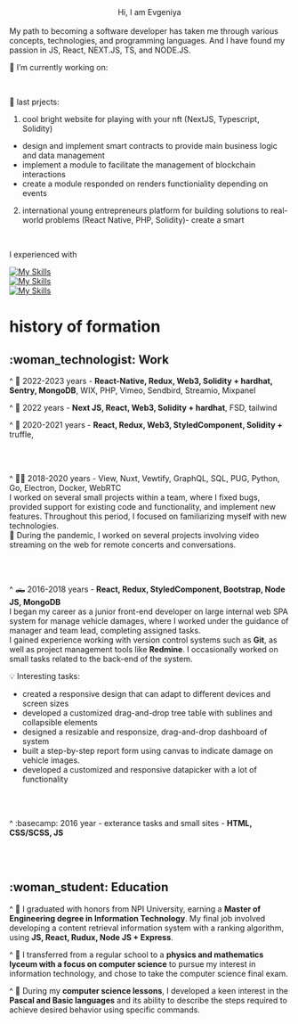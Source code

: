 <div align="center">Hi, I am Evgeniya</div>
<br/>
My path to becoming a software developer has taken me through various concepts, technologies, and programming languages. And I have found my passion in JS, React, NEXT.JS, TS, and NODE.JS.


🔭 I’m currently working on:


<br/>

🔭 last prjects:
1) cool bright website for playing with your nft (NextJS, Typescript, Solidity)
- design and implement smart contracts to provide main business logic and data management
- implement a module to facilitate the management of blockchain interactions
- create a module responded on renders functioniality depending on events

2) international young entrepreneurs platform for building solutions to real-world problems (React Native, PHP, Solidity)- create a smart 

<!-- 🌱 I’m currently learning -->
<br/>

I experienced with

[![My Skills](https://skillicons.dev/icons?i=html,css,scss,js,ts)](https://skillicons.dev)
</br>
[![My Skills](https://skillicons.dev/icons?i=react,redux,reactnative,next)](https://skillicons.dev)
</br>
[![My Skills](https://skillicons.dev/icons?i=solidity)](https://skillicons.dev)
</br>


<h1>history of formation</h1>

<h2>:woman_technologist: Work</h2>

^ :vibration_mode: 2022-2023 years - <b>React-Native, Redux, Web3, Solidity + hardhat, Sentry, MongoDB</b>, WIX, PHP, Vimeo, Sendbird, Streamio, Mixpanel

^ :bear: 2022 years - <b>Next JS, React, Web3, Solidity + hardhat</b>, FSD, tailwind

^ :money_mouth_face: 2020-2021 years - <b>React, Redux, Web3, StyledComponent, Solidity +</b> truffle, </br>

</br>
</br>

^ :face_with_spiral_eyes:	2018-2020 years - View, Nuxt, Vewtify, GraphQL, SQL, PUG, Python, Go, Electron, Docker, WebRTC</br>
I worked on several small projects within a team, where I fixed bugs, provided support for existing code and functionality, and implement new features. Throughout this period, I focused on familiarizing myself with new technologies. </br>
:movie_camera: During the pandemic, I worked on several projects involving video streaming on the web for remote concerts and conversations.

</br>
</br>

 ^ :pickup_truck: 2016-2018 years - <b>React, Redux, StyledComponent, Bootstrap, Node JS, MongoDB</b></br>
I began my career as a junior front-end developer on large internal web SPA system for manage vehicle damages, where I worked under the guidance of manager and team lead, completing assigned tasks. </br>
I gained experience working with version control systems such as <b>Git</b>, as well as project management tools like <b>Redmine</b>. I occasionally worked on small tasks related to the back-end of the system.

:bulb: Interesting tasks:
- created a responsive design that can adapt to different devices and screen sizes
- developed a customized drag-and-drop tree table with sublines and collapsible elements
- designed a resizable and responsize, drag-and-drop dashboard of system
- built a step-by-step report form using canvas to indicate damage on vehicle images.
- developed a customized and responsive datapicker with a lot of functionality

</br>
</br>
 
^ :basecamp: 2016 year - exterance tasks and small sites - <b>HTML, CSS/SCSS, JS</b>

</br>
</br>

<h2>:woman_student: Education</h2>

^ :woman:
I graduated with honors from NPI University, earning a <b>Master of Engineering degree in Information Technology</b>. My final job involved developing a content retrieval information system with a ranking algorithm, using <b>JS, React, Rudux, Node JS + Express</b>.

^ :girl:
I transferred from a regular school to a <b>physics and mathematics lyceum with a focus on computer science</b> to pursue my interest in information technology, and chose to take the computer science final exam.

^ :baby:
During my <b>computer science lessons</b>, I developed a keen interest in the <b>Pascal and Basic languages</b> and its ability to describe the steps required to achieve desired behavior using specific commands.

